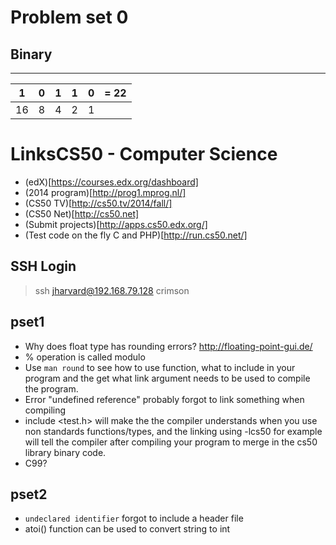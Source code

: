 # Problem set 0

Binary
------

------------------------
|  1  |  0  |  1  |  1  |  0  | = 22 |
| --- | --- | --- | --- | --- | --- |
|  16 |   8 |   4 |   2 |   1 |     |

# LinksCS50 - Computer Science

* (edX)[https://courses.edx.org/dashboard]
* (2014 program)[http://prog1.mprog.nl/]
* (CS50 TV)[http://cs50.tv/2014/fall/]
* (CS50 Net)[http://cs50.net]
* (Submit projects)[http://apps.cs50.edx.org/]
* (Test code on the fly C and PHP)[http://run.cs50.net/]

SSH Login
---------
>ssh jharvard@192.168.79.128
>crimson

pset1
-----

* Why does float type has rounding errors? http://floating-point-gui.de/
* % operation is called modulo
* Use `man round` to see how to use function, what to include in your program and the get what link argument needs to be used to compile the program.
* Error "undefined reference" probably forgot to link something when compiling
* include <test.h> will make the the compiler understands when you use non standards functions/types, and the linking using -lcs50 for example will tell the compiler after compiling your program to merge in the cs50 library binary code.
* C99?

pset2
-----

* `undeclared identifier` forgot to include a header file
* atoi() function can be used to convert string to int